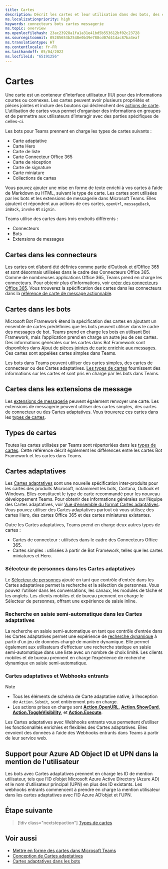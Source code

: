 ```yaml
---
title: Cartes
description: Décrit les cartes et leur utilisation dans des bots, des connecteurs et des extensions de messagerie
ms.localizationpriority: high
keywords: connecteurs bots cartes messagerie
ms.topic: overview
ms.openlocfilehash: 23ac23928a1fa1a31e41bd5b553612bf02c23728
ms.sourcegitcommit: 05285653b2548e0b39e788cd07d414ac87ba3eaf
ms.translationtype: HT
ms.contentlocale: fr-FR
ms.lasthandoff: 05/04/2022
ms.locfileid: "65191256"
---
```

# <a name="cards"></a>Cartes

Une carte est un conteneur d’interface utilisateur (IU) pour des informations courtes ou connexes. Les cartes peuvent avoir plusieurs propriétés et pièces jointes et inclure des boutons qui déclenchent des [actions de carte](~/task-modules-and-cards/cards/cards-actions.md). L’utilisation de cartes vous permet d’organiser des informations en groupes et de permettre aux utilisateurs d’interagir avec des parties spécifiques de celles-ci.

Les bots pour Teams prennent en charge les types de cartes suivants :

* Carte adaptative
* Carte Hero
* Carte de liste
* Carte Connecteur Office 365
* Carte de réception
* Carte de signature
* Carte miniature
* Collections de cartes

Vous pouvez ajouter une mise en forme de texte enrichi à vos cartes à l’aide de Markdown ou HTML, suivant le type de carte. Les cartes sont utilisées par les bots et les extensions de messagerie dans Microsoft Teams. Elles ajoutent et répondent aux actions de ces cartes, `openUrl`, `messageBack`, `imBack`, `invoke` et `signin`.

Teams utilise des cartes dans trois endroits différents :

* Connecteurs
* Bots
* Extensions de messages

## <a name="cards-in-connectors"></a>Cartes dans les connecteurs

Les cartes ont d’abord été définies comme partie d’Outlook et d’Office 365 et sont désormais utilisées dans le cadre des Connecteurs Office 365. Comme de nombreuses applications Office 365, Teams prend en charge les connecteurs. Pour obtenir plus d’informations, voir [créer des connecteurs Office 365](../webhooks-and-connectors/how-to/connectors-creating.md). Vous trouverez la spécification des cartes dans les connecteurs dans la [référence de carte de message actionnable](/outlook/actionable-messages/card-reference).

## <a name="cards-in-bots"></a>Cartes dans les bots

Microsoft Bot Framework étend la spécification des cartes en ajoutant un ensemble de cartes prédéfinies que les bots peuvent utiliser dans le cadre des messages de bot. Teams prend en charge les bots en utilisant Bot Framework, mais l’application prend en charge un autre jeu de ces cartes. Des informations générales sur les cartes dans Bot Framework sont disponibles dans [Ajout de pièces jointes de carte enrichie aux messages](/bot-framework/nodejs/bot-builder-nodejs-send-rich-cards). Ces cartes sont appelées cartes simples dans Teams.

Les bots dans Teams peuvent utiliser des cartes simples, des cartes de connecteur ou des Cartes adaptatives. [Les types de cartes](~/task-modules-and-cards/cards/cards-reference.md) fournissent des informations sur les cartes et sont pris en charge par les bots dans Teams.

## <a name="cards-in-message-extensions"></a>Cartes dans les extensions de message

Les [extensions de messagerie](~/messaging-extensions/what-are-messaging-extensions.md) peuvent également renvoyer une carte. Les extensions de messagerie peuvent utiliser des cartes simples, des cartes de connecteur ou des Cartes adaptatives. Vous trouverez ces cartes dans les [types de cartes](~/task-modules-and-cards/cards/cards-reference.md).

## <a name="types-of-cards"></a>Types de cartes

Toutes les cartes utilisées par Teams sont répertoriées dans les [types de cartes](~/task-modules-and-cards/cards/cards-reference.md). Cette référence décrit également les différences entre les cartes Bot Framework et les cartes dans Teams.

## <a name="adaptive-cards"></a>Cartes adaptatives

Les [Cartes adaptatives](~/task-modules-and-cards/cards/cards-reference.md#adaptive-card) sont une nouvelle spécification inter-produits pour les cartes des produits Microsoft, notamment les bots, Cortana, Outlook et Windows. Elles constituent le type de carte recommandé pour les nouveau développement Teams. Pour obtenir des informations générales sur l’équipe des Cartes adaptatives, voir [Vue d’ensemble du format Cartes adaptatives](/adaptive-cards). Vous pouvez utiliser des Cartes adaptatives partout où vous utilisez des cartes Hero, des cartes Office 365 et des cartes miniatures existantes.

Outre les Cartes adaptatives, Teams prend en charge deux autres types de cartes :

* Cartes de connecteur : utilisées dans le cadre des Connecteurs Office 365.
* Cartes simples : utilisées à partir de Bot Framework, telles que les cartes miniatures et Hero.

### <a name="people-picker-in-adaptive-cards"></a>Sélecteur de personnes dans les Cartes adaptatives

Le [Sélecteur de personnes](cards/people-picker.md#people-picker-in-adaptive-cards) ajouté en tant que contrôle d’entrée dans les Cartes adaptatives permet la recherche et la sélection de personnes. Vous pouvez l’utiliser dans les conversations, les canaux, les modules de tâche et les onglets. Les clients mobiles et de bureau prennent en charge le Sélecteur de personnes, offrant une expérience de saisie inline.

### <a name="type-ahead-search-in-adaptive-cards"></a>Recherche en saisie semi-automatique dans les Cartes adaptatives  

La recherche en saisie semi-automatique en tant que contrôle d’entrée dans les Cartes adaptatives permet une expérience de [recherche dynamique](~/task-modules-and-cards/cards/dynamic-search.md) à partir d’un jeu de données chargé de manière dynamique. Elle permet également aux utilisateurs d’effectuer une recherche statique en saisie semi-automatique dans une liste avec un nombre de choix limité. Les clients mobiles et de bureau prennent en charge l’expérience de recherche dynamique en saisie semi-automatique.

### <a name="adaptive-cards-and-incoming-webhooks"></a>Cartes adaptatives et Webhooks entrants

> [!NOTE]
>
> * Tous les éléments de schéma de Carte adaptative native, à l’exception de `Action.Submit`, sont entièrement pris en charge.
> * Les actions prises en charge sont [**Action.OpenURL**](https://adaptivecards.io/explorer/Action.OpenUrl.html), [**Action.ShowCard**](https://adaptivecards.io/explorer/Action.ShowCard.html), [**Action.ToggleVisibility**](https://adaptivecards.io/explorer/Action.ToggleVisibility.html), et [**Action.Execute**](/adaptive-cards/authoring-cards/universal-action-model#actionexecute).

Les Cartes adaptatives avec Webhooks entrants vous permettent d’utiliser les fonctionnalités enrichies et flexibles des Cartes adaptatives. Elles envoient des données à l’aide des Webhooks entrants dans Teams à partir de leur service web.

## <a name="support-for-azure-ad-object-id-and-upn-in-user-mention"></a>Support pour Azure AD Object ID et UPN dans la mention de l'utilisateur

Les bots avec Cartes adaptatives prennent en charge les ID de mention utilisateur, tels que l’ID d’objet Microsoft Azure Active Directory (Azure AD) et le nom d’utilisateur principal (UPN) en plus des ID existants. Les webhooks entrants commencent à prendre en charge la mention utilisateur dans les cartes adaptatives avec l’ID Azure AD’objet et l’UPN.

## <a name="next-step"></a>Étape suivante

> [!div class="nextstepaction"]
> [Types de cartes](~/task-modules-and-cards/cards/cards-reference.md)

## <a name="see-also"></a>Voir aussi

* [Mettre en forme des cartes dans Microsoft Teams](~/task-modules-and-cards/cards/cards-format.md)
* [Conception de Cartes adaptatives](~/task-modules-and-cards/cards/design-effective-cards.md)
* [Cartes adaptatives dans les bots](../bots/how-to/conversations/conversation-messages.md#adaptive-cards)
